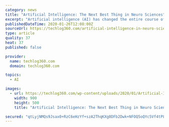 ```yaml
---
category: news
title: "Artificial Intelligence: The Next Best Thing in Neuro Sciences"
excerpt: "Artificial intelligence (AI) has changed the entire course of the world. From simple tasks to the things which are beyond the limitations of humanity, it can do it all. Where AI has done wonders in all most all fields of life, it is now all set to revolutionize medical sciences and industry. There are a number diagnosis and treatments which ..."
publishedDateTime: 2020-01-26T12:08:00Z
sourceUrl: https://techlog360.com/artificial-intelligence-in-neuro-sciences/
type: article
quality: 37
heat: 37
published: false

provider:
  name: techlog360.com
  domain: techlog360.com

topics:
  - AI

images:
  - url: https://techlog360.com/wp-content/uploads/2020/01/Artificial-Intelligence-in-Neuro-Sciences.jpg
    width: 900
    height: 500
    title: "Artificial Intelligence: The Next Best Thing in Neuro Sciences"

secured: "qtLyjNMQs9Jsax0+RzC6eHzYf+szA2ThqKXg0DFb2Dwk+NFOQ5oQYc5Vf4tPLkV2skBJiy0b1++RzB43erQs6AKJEa2HvrHUFiFVA4gyxEfPqgtDzdvJNFDocGs4uzBlTv15ESAxbLzWunFDDihhvD/95Ic78VeRrRQa/tD95Uqb8TchudnmxEzW48zrHWS6LsX/l4GyA93c81FyO8GMViZM5prjAFjefexjuGbuRKrjUXHqckkMplqu+woRBaJh5y9jgHbhY2Jth6rFf8iMuSa/zynQh+Iu7dknaDq3fLXvjt96ppTpodAW6PpgZ/is8QiETLzVWZo3RbFWGGHVNz4DoyRvJWeGPQrOx3vEjRRWomE1fARBVF0yNV5s2bEznrHNV+/30XpQQqNpa6ObeG6JN8p++oLdV0tyjcIcnB2aRSg64d7KmbBG1p9JTuqiMqujw/hFqc3vjk8jCf7vg0bIhfrX1bAjs09FIB1YjCo=;ea15AsZZB+igxZ4KlxogXg=="
---
```


